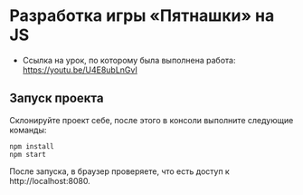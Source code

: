 # Разработка игры «Пятнашки» на JS

* Ссылка на урок, по которому была выполнена работа: https://youtu.be/U4E8ubLnGvI

## Запуск проекта

Склонируйте проект себе, после этого в консоли выполните следующие команды:

```
npm install
npm start
```

После запуска, в браузер проверяете, что есть доступ к http://localhost:8080.
